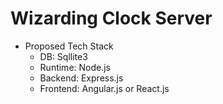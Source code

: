 # Wizarding Clock Server
- Proposed Tech Stack
    - DB: Sqllite3
    - Runtime: Node.js
    - Backend: Express.js
    - Frontend: Angular.js or React.js 
